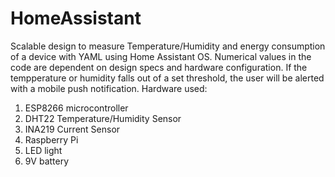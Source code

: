 # HomeAssistant
 Scalable design to measure Temperature/Humidity and energy consumption of a device with YAML using Home Assistant OS. Numerical values in the code are dependent on design specs and hardware configuration.
 If the tempperature or humidity falls out of a set threshold, the user will be alerted with a mobile push notification.
Hardware used:
1. ESP8266 microcontroller
2. DHT22 Temperature/Humidity Sensor
3. INA219 Current Sensor
4. Raspberry Pi
5. LED light
6. 9V battery
